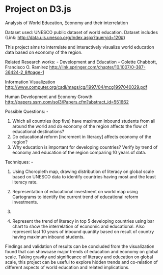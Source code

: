 # Project on D3.js

Analysis of World Education, Economy and their interrelation 

Dataset used: UNESCO public dataset of world education. Dataset includes 
                      (Link: http://data.uis.unesco.org/Index.aspx?queryid=120#)

This project aims to interrelate and interactively visualize world education data based on economy of the region. 

Related Research works: -
Development and Education – Colette Chabbott, Francisco O. Ramirez
http://link.springer.com/chapter/10.1007/0-387-36424-2_8#page-1

Information Visualization
http://www.computer.org/csdl/mags/cg/1997/04/mcg1997040029.pdf

Human Development and Economy Growth
http://papers.ssrn.com/sol3/Papers.cfm?abstract_id=551662


Possible Questions: -

1.	Which all countries (top five) have maximum inbound students from all around the world and do economy of the region affects the flow of educational destinations?
2.	Do educational reform [increment in literacy] affects economy of the region?
3.	Why education is important for developing countries? Verify by trend of economy and education of the region comparing 10 years of data.

Techniques: - 
1.	Using Choropleth map, drawing distribution of literacy on global scale based on UNESCO data to identify countries having most and the least literacy rate.


2.	Representation of educational investment on world map using Cartograms to identify the current trend of educational reform investments.
3.	

3.	Represent the trend of literacy in top 5 developing countries using bar chart to show the interrelation of economic and educational. Also represent last 10 years of inbound quantity based on result of country having maximum inbound students.



Findings and validation of results can be concluded from the visualization found that can showcase major trends of education and economy on global scale. Taking gravity and significance of literacy and education on global scale, this project can be useful to explore hidden trends and co-relation of different aspects of world education and related implications.   



